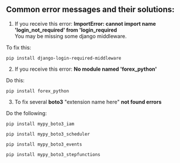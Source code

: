 ## **Common error messages and their solutions:**

1. If you receive this error: **ImportError: cannot import name 'login_not_required' from 'login_required** <br /> You may be missing some django middleware.

To fix this:
```shell
pip install django-login-required-middleware
```

2. If you receive this error: **No module named 'forex_python'** 

Do this:
```shell
pip install forex_python
```

3. To fix several **boto3** "extension name here" **not found errors** 

Do the following:
```shell
pip install mypy_boto3_iam

pip install mypy_boto3_scheduler

pip install mypy_boto3_events

pip install mypy_boto3_stepfunctions
```
